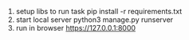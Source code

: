 1. setup libs to run task
pip install -r requirements.txt
2. start local server
python3 manage.py runserver
3. run in browser
https://127.0.0.1:8000


